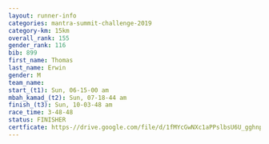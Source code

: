 ```yaml
---
layout: runner-info 
categories: mantra-summit-challenge-2019 
category-km: 15km 
overall_rank: 155
gender_rank: 116
bib: 899
first_name: Thomas
last_name: Erwin
gender: M
team_name: 
start_(t1): Sun, 06-15-00 am
mbah_kamad_(t2): Sun, 07-18-44 am
finish_(t3): Sun, 10-03-48 am
race_time: 3-48-48
status: FINISHER
certficate: https-//drive.google.com/file/d/1fMYcGwNXc1aPPslbsU6U_gghnpvTajS3/view?usp=sharing
---
```

